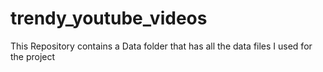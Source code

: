 # trendy_youtube_videos
This Repository contains a Data folder that has all the data files I used for the project 
